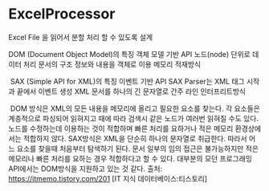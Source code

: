 # ExcelProcessor
Excel File 을 읽어서 분할 처리 할 수 있도록 설계

DOM (Document Object Model)의 특징
객체 모델 기반 API
노드(node) 단위로 데이터 처리
문서의 구조 정보와 내용을 객체로 이용
메모리 적재방식

 SAX (Simple API for XML)의 특징
이벤트 기반 API
SAX Parser는 XML 태그 시작과 끝에서 이벤트 생성
XML 문서를 하나의 긴 문자열로 간주
라인 인터프리트방식

 DOM 방식은 XML의 모든 내용을 메모리에 올리고 필요한 요소를 찾는다. 각 요소들은 계층적으로 파싱되어 읽혀지고 때에 따라 검색시 같은 노드가 여러번 읽혀질 수도 있다. 노드를 수정하는데 이용하는 것이 적합하며 빠른 처리를 요하거나 적은 메모리 환경상에서는 적합하지 않다.
SAX방식은 XML을 단순히 하나의 문자열로 취급한다. 따라서 어느 요소를 찾을때 처음부터 탐색하기 된다. 문서 일부의 임의 접근은 불가능하지만 적은 메모리나 빠른 처리를 요하는 경우 적합하다고 할 수 있다. 대부분의 모던 프로그래밍 API에서는 DOM방식을 지원하고 있는 것 같다.
출처: https://itmemo.tistory.com/201 [IT 지식 데이터베이스:티스토리]
